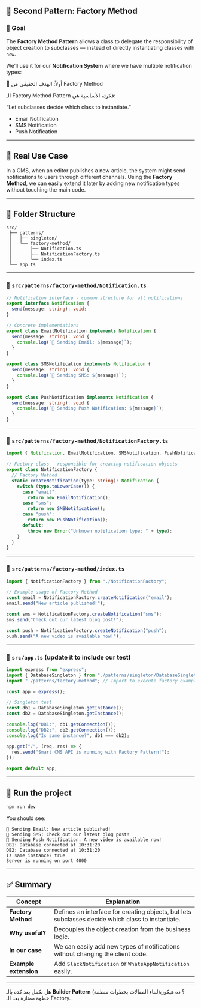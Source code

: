 ## 🧩 Second Pattern: Factory Method

### 🎯 Goal

The **Factory Method Pattern** allows a class to delegate the responsibility of object creation to subclasses — instead of directly instantiating classes with `new`.

We’ll use it for our **Notification System** where we have multiple notification types:

🎯 أولاً: الهدف الحقيقي من Factory Method

الـ Factory Method Pattern فكرته الأساسية هي:

“Let subclasses decide which class to instantiate.”

* Email Notification
* SMS Notification
* Push Notification

---

## 🧠 Real Use Case

In a CMS, when an editor publishes a new article, the system might send notifications to users through different channels.
Using the **Factory Method**, we can easily extend it later by adding new notification types without touching the main code.

---

## 📁 Folder Structure

```
src/
 ├── patterns/
 │   ├── singleton/
 │   └── factory-method/
 │       ├── Notification.ts
 │       ├── NotificationFactory.ts
 │       └── index.ts
 └── app.ts
```

---

### 📄 `src/patterns/factory-method/Notification.ts`

```typescript
// Notification interface - common structure for all notifications
export interface Notification {
  send(message: string): void;
}

// Concrete implementations
export class EmailNotification implements Notification {
  send(message: string): void {
    console.log(`📧 Sending Email: ${message}`);
  }
}

export class SMSNotification implements Notification {
  send(message: string): void {
    console.log(`📱 Sending SMS: ${message}`);
  }
}

export class PushNotification implements Notification {
  send(message: string): void {
    console.log(`🔔 Sending Push Notification: ${message}`);
  }
}
```

---

### 📄 `src/patterns/factory-method/NotificationFactory.ts`

```typescript
import { Notification, EmailNotification, SMSNotification, PushNotification } from "./Notification";

// Factory class - responsible for creating notification objects
export class NotificationFactory {
  // Factory Method
  static createNotification(type: string): Notification {
    switch (type.toLowerCase()) {
      case "email":
        return new EmailNotification();
      case "sms":
        return new SMSNotification();
      case "push":
        return new PushNotification();
      default:
        throw new Error("Unknown notification type: " + type);
    }
  }
}
```

---

### 📄 `src/patterns/factory-method/index.ts`

```typescript
import { NotificationFactory } from "./NotificationFactory";

// Example usage of Factory Method
const email = NotificationFactory.createNotification("email");
email.send("New article published!");

const sms = NotificationFactory.createNotification("sms");
sms.send("Check out our latest blog post!");

const push = NotificationFactory.createNotification("push");
push.send("A new video is available now!");
```

---

### 📄 `src/app.ts` (update it to include our test)

```typescript
import express from "express";
import { DatabaseSingleton } from "./patterns/singleton/DatabaseSingleton";
import "./patterns/factory-method"; // Import to execute factory example

const app = express();

// Singleton test
const db1 = DatabaseSingleton.getInstance();
const db2 = DatabaseSingleton.getInstance();

console.log("DB1:", db1.getConnection());
console.log("DB2:", db2.getConnection());
console.log("Is same instance?", db1 === db2);

app.get("/", (req, res) => {
  res.send("Smart CMS API is running with Factory Pattern!");
});

export default app;
```

---

## 🚀 Run the project

```bash
npm run dev
```

You should see:

```
📧 Sending Email: New article published!
📱 Sending SMS: Check out our latest blog post!
🔔 Sending Push Notification: A new video is available now!
DB1: Database connected at 10:31:20
DB2: Database connected at 10:31:20
Is same instance? true
Server is running on port 4000
```

---

## ✅ Summary

| Concept               | Explanation                                                                                       |
| --------------------- | ------------------------------------------------------------------------------------------------- |
| **Factory Method**    | Defines an interface for creating objects, but lets subclasses decide which class to instantiate. |
| **Why useful?**       | Decouples the object creation from the business logic.                                            |
| **In our case**       | We can easily add new types of notifications without changing the client code.                    |
| **Example extension** | Add `SlackNotification` or `WhatsAppNotification` easily.                                         |

---

هل نكمل بعد كده بالـ **Builder Pattern** (لبناء المقالات بخطوات منظمة)؟
ده هيكون خطوة ممتازة بعد الـ Factory.
